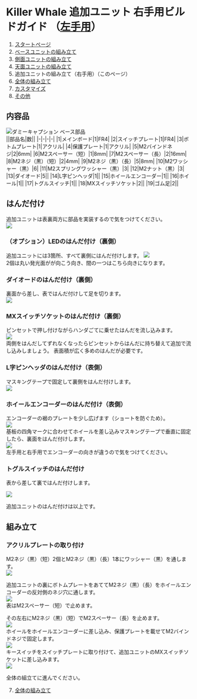
# Killer Whale 追加ユニット 右手用ビルドガイド （[左手用](../左手用/5_追加ユニット.md)）

1. [スタートページ](../README.md)
2. [ベースユニットの組み立て](../右手用/2_ベースユニット.md)
3. [側面ユニットの組み立て](../右手用/3_側面ユニット_トラックボール.md)
4. [天面ユニットの組み立て](../右手用/4_天面ユニット.md)
5. 追加ユニットの組み立て（右手用）（このページ）
6. [全体の組み立て](../右手用/6_全体の組み立て.md)
7. [カスタマイズ](../右手用/7_カスタマイズ.md)
8. [その他](../右手用/8_その他.md)

## 内容品
![ダミーキャプション ベース部品](../img/add/IMG_4929.jpg)    
||部品名|数||
|-|-|-|-|
|1|メインボード|1|FR4|
|2|スイッチプレート|1|FR4|
|3|ボトムプレート|1|アクリル|
|4|保護プレート|1|アクリル|
|5|M2バインドネジ|2|6mm|
|6|M2スペーサー（短）|1|8mm|
|7|M2スペーサー（長）|2|16mm|
|8|M2ネジ（黒）（短）|2|4mm|
|9|M2ネジ（黒）（長）|5|8mm|
|10|M2ワッシャー（黒）|6|
|11|M2スプリングワッシャー（黒）|3|
|12|M2ナット（黒）|3|
|13|ダイオード|5||
|14|L字ピンヘッダ|1||
|15|ホイールエンコーダー|1||
|16|ホイール|1||
|17|トグルスイッチ|1||
|18|MXスイッチソケット|2||
|19|ゴム足|2||

## はんだ付け
追加ユニットは表裏両方に部品を実装するので気をつけてください。  
![](../img/add/IMG_4931.jpg)  

### （オプション）LEDのはんだ付け（裏側）
追加ユニットには3箇所、すべて裏側にはんだ付けします。
![](../img/add/IMG_6183.jpg)  
2個は丸い発光面がが向こう向き、間の一つはこちら向きになります。  

### ダイオードのはんだ付け（裏側）
裏面から差し、表ではんだ付けして足を切ります。  
![](../img/add/IMG_6186.jpg)  

### MXスイッチソケットのはんだ付け（裏側）
ピンセットで押し付けながらハンダごてに乗せたはんだを流し込みます。  
![](../img/add/IMG_6190.jpg)  
両側をはんだしてずれなくなったらピンセットからはんだに持ち替えて追加で流し込みしましょう。  表面積が広く多めのはんだが必要です。  

### L字ピンヘッダのはんだ付け（表側）
マスキングテープで固定して裏側をはんだ付けします。  
![](../img/add/IMG_4970.jpg)  

### ホイールエンコーダーのはんだ付け（表側）
エンコーダーの裾のプレートを少し広げます（ショートを防ぐため）。  
![](../img/wheel/IMG_4976.jpg)  
基板の四角マークに合わせてホイールを差し込みマスキングテープで垂直に固定したら、裏面をはんだ付けします。  
![](../img/add/IMG_4981.jpg)  
左手用と右手用でエンコーダーの向きが違うので気をつけてください。  
### トグルスイッチのはんだ付け
表から差して裏ではんだ付けします。

![](../img/add/IMG_4991.jpg)  
  
追加ユニットのはんだ付けは以上です。  

## 組み立て
### アクリルプレートの取り付け
M2ネジ（黒）（短）2個とM2ネジ（黒）（長）1本にワッシャー（黒）を通します。  
![](../img/add/IMG_5027.jpg)  

追加ユニットの裏にボトムプレートをあててM2ネジ（黒）（長）をホイールエンコーダーの反対側のネジ穴に通します。  
![](../img/add/IMG_5005.jpg)  
表はM2スペーサー（短）で止めます。  
  
その左右にM2ネジ（黒）（短）でM2スペーサー（長）を止めます。  
![](../img/add/IMG_5010.jpg)  
ホイールをホイールエンコーダーに差し込み、保護プレートを載せてM2バインドネジで固定します。  
![](../img/add/IMG_5014.jpg)  
キースイッチをスイッチプレートに取り付けて、追加ユニットのMXスイッチソケットに差し込みます。  
![](../img/add/IMG_5016.jpg)  

全体の組立てに進んでください。

7. [全体の組み立て](../右手用/6_全体の組み立て.md)
